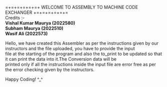 =+=+=+=+=+=+  WELCOME TO ASSEMBLY TO MACHINE CODE EXCHANGER  +=+=+=+=+=+=<br />
Credits :- <br />
           **Vishal Kumar Maurya (2022580)**<br />
           **Subham Maurya (2022510)**<br />
           **Wasif Ali (2022573)**<br />

Hello, we have created this Assembler as per the instructions given by our instructors and the file uploaded, you have to provide the input <br/>
file at the starting of the program and also the to_print to be updated so that it can print the data into it.The Conversion data will be<br/>
printed only if all the instructions inside the input file are error free as per the error checking given by the instructors.


Happy Coding! ^_^
